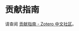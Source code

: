 # 贡献指南

<!-- 此文件仅作为 GitHub 社区健康文件使用 -->

请查阅 [贡献指南 - Zotero 中文社区](https://zotero-chinese.com/contributing/)。
